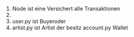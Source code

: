 1. Node ist eine Versichert alle Transaktionen
2. 
3. user.py ist Buyeroder
4. artist.py ist Artist der besitz account.py Wallet
